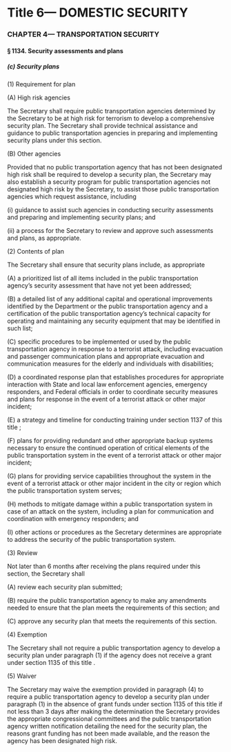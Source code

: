 
# Title 6— DOMESTIC SECURITY
### CHAPTER 4— TRANSPORTATION SECURITY
#### § 1134. Security assessments and plans
##### (c) Security plans

(1) Requirement for plan

(A) High risk agencies

The Secretary shall require public transportation agencies determined by the Secretary to be at high risk for terrorism to develop a comprehensive security plan. The Secretary shall provide technical assistance and guidance to public transportation agencies in preparing and implementing security plans under this section.

(B) Other agencies

Provided that no public transportation agency that has not been designated high risk shall be required to develop a security plan, the Secretary may also establish a security program for public transportation agencies not designated high risk by the Secretary, to assist those public transportation agencies which request assistance, including

(i) guidance to assist such agencies in conducting security assessments and preparing and implementing security plans; and

(ii) a process for the Secretary to review and approve such assessments and plans, as appropriate.

(2) Contents of plan

The Secretary shall ensure that security plans include, as appropriate

(A) a prioritized list of all items included in the public transportation agency’s security assessment that have not yet been addressed;

(B) a detailed list of any additional capital and operational improvements identified by the Department or the public transportation agency and a certification of the public transportation agency’s technical capacity for operating and maintaining any security equipment that may be identified in such list;

(C) specific procedures to be implemented or used by the public transportation agency in response to a terrorist attack, including evacuation and passenger communication plans and appropriate evacuation and communication measures for the elderly and individuals with disabilities;

(D) a coordinated response plan that establishes procedures for appropriate interaction with State and local law enforcement agencies, emergency responders, and Federal officials in order to coordinate security measures and plans for response in the event of a terrorist attack or other major incident;

(E) a strategy and timeline for conducting training under section 1137 of this title ;

(F) plans for providing redundant and other appropriate backup systems necessary to ensure the continued operation of critical elements of the public transportation system in the event of a terrorist attack or other major incident;

(G) plans for providing service capabilities throughout the system in the event of a terrorist attack or other major incident in the city or region which the public transportation system serves;

(H) methods to mitigate damage within a public transportation system in case of an attack on the system, including a plan for communication and coordination with emergency responders; and

(I) other actions or procedures as the Secretary determines are appropriate to address the security of the public transportation system.

(3) Review

Not later than 6 months after receiving the plans required under this section, the Secretary shall

(A) review each security plan submitted;

(B) require the public transportation agency to make any amendments needed to ensure that the plan meets the requirements of this section; and

(C) approve any security plan that meets the requirements of this section.

(4) Exemption

The Secretary shall not require a public transportation agency to develop a security plan under paragraph (1) if the agency does not receive a grant under section 1135 of this title .

(5) Waiver

The Secretary may waive the exemption provided in paragraph (4) to require a public transportation agency to develop a security plan under paragraph (1) in the absence of grant funds under section 1135 of this title if not less than 3 days after making the determination the Secretary provides the appropriate congressional committees and the public transportation agency written notification detailing the need for the security plan, the reasons grant funding has not been made available, and the reason the agency has been designated high risk.
